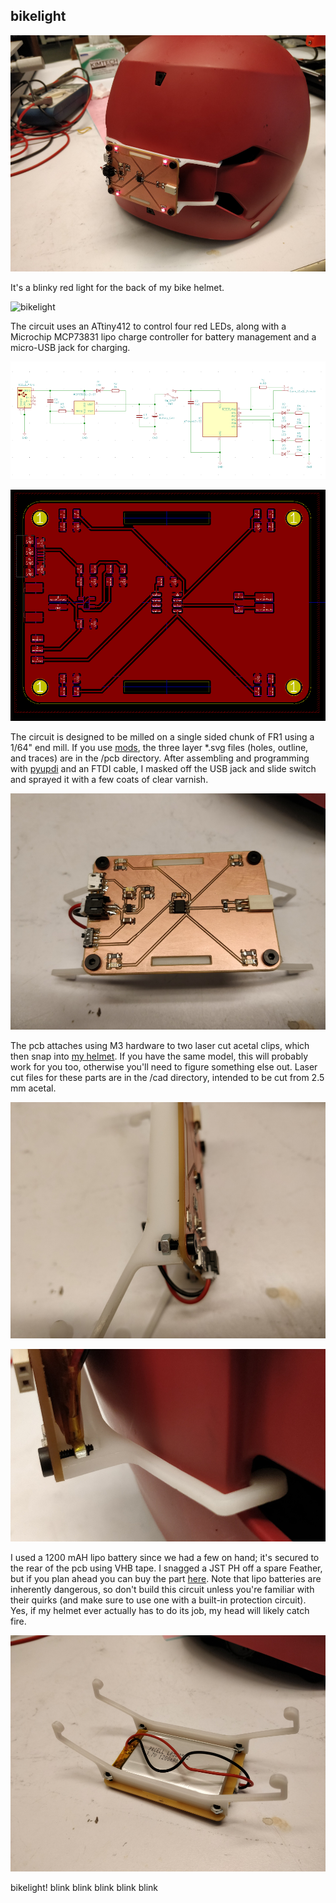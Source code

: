 ## bikelight
![bikelight_overview](img/bikelight_overview.jpg)

It's a blinky red light for the back of my bike helmet.

![bikelight](img/bikelight.gif)

The circuit uses an ATtiny412 to control four red LEDs, along with a Microchip MCP73831 lipo charge controller for battery management and a micro-USB jack for charging.

![bikelight_schematic](img/bikelight_schematic.png)

![bikelight_pcb](img/bikelight_pcb.png)

The circuit is designed to be milled on a single sided chunk of FR1 using a 1/64" end mill. If you use [mods](mods.cba.mit.edu), the three layer *.svg files (holes, outline, and traces) are in the /pcb directory. After assembling and programming with [pyupdi](https://github.com/mraardvark/pyupdi) and an FTDI cable, I masked off the USB jack and slide switch and sprayed it with a few coats of clear varnish.

![bikelight_pcb_img](img/bikelight_pcb_img.jpg)

The pcb attaches using M3 hardware to two laser cut acetal clips, which then snap into [my helmet](https://www.bernhelmets.com/collections/bike/products/summer-watts?variant=13190223200315). If you have the same model, this will probably work for you too, otherwise you'll need to figure something else out. Laser cut files for these parts are in the /cad directory, intended to be cut from 2.5 mm acetal.

![bikelight_mtg](img/bikelight_mtg.jpg)

![bikelight_mtg2](img/bikelight_mtg2.jpg)

I used a 1200 mAH lipo battery since we had a few on hand; it's secured to the rear of the pcb using VHB tape. I snagged a JST PH off a spare Feather, but if you plan ahead you can buy the part [here](https://www.adafruit.com/product/1769). Note that lipo batteries are inherently dangerous, so don't build this circuit unless you're familiar with their quirks (and make sure to use one with a built-in protection circuit). Yes, if my helmet ever actually has to do its job, my head will likely catch fire.

![bikelight_back](img/bikelight_back.jpg)

bikelight! blink blink blink blink blink
